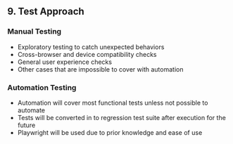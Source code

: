 ## 9. Test Approach

### Manual Testing
- Exploratory testing to catch unexpected behaviors
- Cross-browser and device compatibility checks
- General user experience checks
- Other cases that are impossible to cover with automation

### Automation Testing
- Automation will cover most functional tests unless not possible to automate
- Tests will be converted in to regression test suite after execution for the future
- Playwright will be used due to prior knowledge and ease of use

